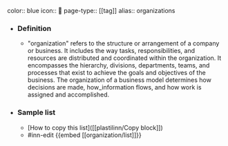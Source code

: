color:: blue
icon:: 🏢
page-type:: [[tag]]
alias:: organizations

- ### Definition 
  - "organization" refers to the structure or arrangement of a company or business. It includes the way tasks, responsibilities, and resources are distributed and coordinated within the organization. It encompasses the hierarchy, divisions, departments, teams, and processes that exist to achieve the goals and objectives of the business. The organization of a business model determines how decisions are made, how_information flows, and how work is assigned and accomplished.
- ### Sample list
  - [How to copy this list]([[plastilinn/Copy block]])
  - #inn-edit {{embed [[organization/list]]}}


